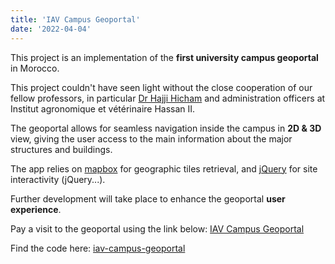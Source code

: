 ```yaml
---
title: 'IAV Campus Geoportal'
date: '2022-04-04'
---
```


This project is an implementation of the **first university campus geoportal** in Morocco.

This project couldn't have seen light without the close cooperation of our fellow professors, in particular [Dr Hajji Hicham](https://www.linkedin.com/in/dr-hajji-hicham-6601606/) and administration officers at Institut agronomique et vétérinaire Hassan II.

The geoportal allows for seamless navigation inside the campus in **2D & 3D** view, giving the user access to the main information about the major structures and buildings.

The app relies on [mapbox](https://www.mapbox.com/) for geographic tiles retrieval, and [jQuery](https://jquery.com/) for site interactivity (jQuery...).

Further development will take place to enhance the geoportal **user experience**.

Pay a visit to the geoportal using the link below: [IAV Campus Geoportal](http://salahelfarissi.github.io/iav-campus-geoportal/)

Find the code here: [iav-campus-geoportal](https://github.com/salahelfarissi/iav-campus-geoportal)
